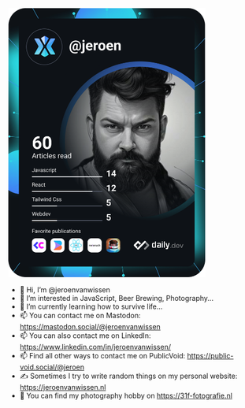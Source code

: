 <a href="https://app.daily.dev/jeroen"><img src="devcard.svg" width="400" alt="Jeroen van Wissen's Dev Card"/></a>

- 👋 Hi, I’m @jeroenvanwissen
- 👀 I’m interested in JavaScript, Beer Brewing, Photography...
- 🌱 I’m currently learning how to survive life...
- 📫 You can contact me on Mastodon: https://mastodon.social/@jeroenvanwissen
- 📫 You can also contact me on LinkedIn: https://www.linkedin.com/in/jeroenvanwissen/
- 📫 Find all other ways to contact me on PublicVoid: https://public-void.social/@jeroen
- ✍️ Sometimes I try to write random things on my personal website: https://jeroenvanwissen.nl
- 📸 You can find my photography hobby on https://31f-fotografie.nl
